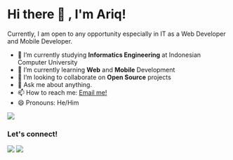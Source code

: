 # Hi there 👋 , I'm Ariq!
Currently, I am open to any opportunity especially in IT as a Web Developer and Mobile Developer.

- 🔭 I’m currently studying **Informatics Engineering** at Indonesian Computer University
- 🌱 I’m currently learning **Web** and **Mobile** Development
- 👯 I’m looking to collaborate on **Open Source** projects
- 💬 Ask me about anything.
- 📫 How to reach me: <a href="mailto:ariqhikari@gmail.com">Email me!</a>
- 😄 Pronouns: He/Him

<p>
    <img src="https://github-readme-stats.vercel.app/api?username=ariqhikari&hide=contribs,prs&show_icons=true&theme=graywhite" />
</p>

### Let's connect!
<p>
    <a href="https://hikari.auroraweb.id" target="blank"><img src="https://img.shields.io/badge/Website-https://hikari.auroraweb.id-green?" /></a>
    <a href="https://www.linkedin.com/in/ariqhikari" target="blank"><img src="https://img.shields.io/badge/Ariq_Hikari-30302f?style=flat&logo=linkedin" /></a>
</p>

